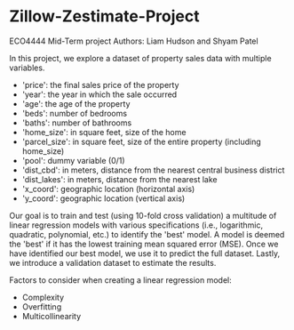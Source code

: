 # Zillow-Zestimate-Project
ECO4444 Mid-Term project
Authors: Liam Hudson and Shyam Patel

In this project, we explore a dataset of property sales data with multiple variables.

* 'price': the final sales price of the property
* 'year': the year in which the sale occurred
* 'age': the age of the property
* 'beds': number of bedrooms
* 'baths': number of bathrooms
* 'home_size': in square feet, size of the home
* 'parcel_size': in square feet, size of the entire property (including home_size)
* 'pool': dummy variable (0/1)
* 'dist_cbd': in meters, distance from the nearest central business district
* 'dist_lakes': in meters, distance from the nearest lake
* 'x_coord': geographic location (horizontal axis)
* 'y_coord': geographic location (vertical axis)

Our goal is to train and test (using 10-fold cross validation) a multitude of linear regression models with various specifications (i.e., logarithmic, quadratic, polynomial, etc.) to identify
the 'best' model. A model is deemed the 'best' if it has the lowest training mean squared error (MSE). Once we have identified our best model, we use it to predict the full dataset. Lastly,
we introduce a validation dataset to estimate the results.

Factors to consider when creating a linear regression model:

* Complexity
* Overfitting
* Multicollinearity
